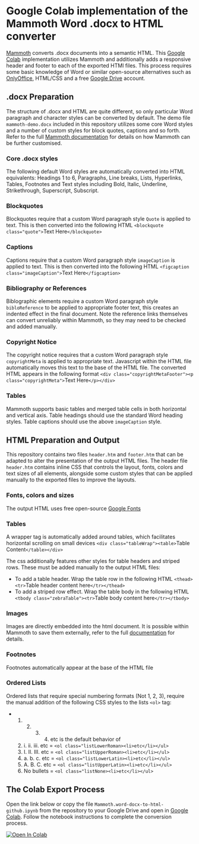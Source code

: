 # Google Colab implementation of the Mammoth Word .docx to HTML converter

[Mammoth](https://github.com/mwilliamson/python-mammoth) converts .docx documents into a semantic HTML. This [Google Colab](https://colab.research.google.com) implementation utilizes Mammoth and additionally adds a responsive header and footer to each of the exported HTMl files. This process requires some basic knowledge of Word or similar open-source alternatives such as [OnlyOffice](https://www.onlyoffice.com), HTML/CSS and a free [Google Drive](https://drive.google.com) account.

## .docx Preparation

The structure of .docx and HTML are quite different, so only particular Word paragraph and character styles can be converted by default. The demo file `mammoth-demo.docx` included in this repository utilizes some core Word styles and a number of custom styles for block quotes, captions and so forth. Refer to the full [Mammoth documentation](https://github.com/mwilliamson/python-mammoth) for details on how Mammoth can be further customised. 

### Core .docx styles
The following default Word styles are automatically converted into HTML equivalents: Headings 1 to 6, Paragraphs, Line breaks, Lists, Hyperlinks, Tables, Footnotes and Text styles including Bold, Italic, Underline, Strikethrough, Superscript, Subscript.  

### Blockquotes
Blockquotes require that a custom Word paragraph style `Quote` is applied to text. This is then converted into the following HTML `<blockquote class="quote">`Text Here`</blockquote>`

### Captions
Captions require that a custom Word paragraph style `imageCaption` is applied to text. This is then converted into the following HTML `<figcaption class="imageCaption">`Text Here`</figcaption>`

### Bibliography or References
Biblographic elements require a custom Word paragraph style `bibloReference` to be applied to appropriate footer text, this creates an indented effect in the final document. Note the reference links themselves can convert unreliably within Mammoth, so they may need to be checked and added manually.

### Copyright Notice
The copyright notice requires that a custom Word paragraph style `copyrightMeta` is applied to appropriate text. Javascript within the HTML file automatically moves this text to the base of the HTML file. The converted HTML appears in the following format `<div class="copyrightMetaFooter"><p class="copyrightMeta">`Text Here`</p></div>`

### Tables
Mammoth supports basic tables and merged table cells in both horizontal and vertical axis. Table headings should use the standard Word heading styles. Table captions should use the above `imageCaption` style. 

## HTML Preparation and Output

This repository contains two files `header.htm` and `footer.htm` that can be adapted to alter the presentation of the output HTML files. The header file `header.htm` contains inline CSS that controls the layout, fonts, colors and text sizes of all elements, alongside some custom styles that can be applied manually to the exported files to improve the layouts. 

### Fonts, colors and sizes
The output HTML uses free open-source [Google Fonts](https://fonts.google.com) 

### Tables
A wrapper tag is automatically added around tables, which facilitates horizontal scrolling on small devices `<div class="tableWrap"><table>`Table Content`</table></div>` 

The css additionally features other styles for table headers and striped rows. These must be added manually to the output HTML files: 
* To add a table header. Wrap the table row in the following HTML `<thead><tr>`Table header content here`</tr></thead>`
* To add a striped row effect. Wrap the table body in the following HTML `<tbody class="zebraTable"><tr>`Table body content here`</tr></tbody>`

### Images   
Images are directly embedded into the html document. It is possible within Mammoth to save them externally, refer to the full [documentation](https://github.com/mwilliamson/python-mammoth) for details.

### Footnotes   
Footnotes automatically appear at the base of the HTML file

### Ordered Lists
Ordered lists that require special numbering formats (Not 1, 2, 3), require the manual addition of the following CSS styles to the lists `<ol>` tag:
* 1. 2. 3. 4. etc is the default behavior of <ol>
* i. ii. iii. etc = `<ol class="listLowerRoman><li>etc</li></ul>`
* I. II. III. etc = `<ol class="listUpperRoman><li>etc</li></ul>`
* a. b. c. etc = `<ol class="listLowerLatin><li>etc</li></ul>`
* A. B. C. etc = `<ol class="listUpperLatin><li>etc</li></ul>`
* No bullets = `<ol class="listNone><li>etc</li></ul>`

## The Colab Export Process
Open the link below or copy the file `Mammoth.word-docx-to-html-github.ipynb` from the repository to your Google Drive and open in [Google Colab](https://colab.research.google.com). Follow the notebook instructions to complete the conversion process.

[![Open In Colab](https://colab.research.google.com/assets/colab-badge.svg)](https://colab.research.google.com/drive/1Ma_-5nClXoDsH65vPX3eL0ERwcTezJFo?usp=sharing)
